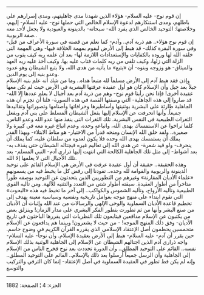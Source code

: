 ------------------------------------------------------------------------

إن قوم نوح- عليه السلام- هؤلاء الذين شهدنا مدى جاهليتهم، ومدى إصرارهم
على باطلهم، ومدى استنكارهم لدعوة الإسلام الخالص التي حملها نوح- عليه
السلام- إليهم، وخلاصتها: التوحيد الخالص الذي يفرد الله- سبحانه-
بالدينونة والعبودية ولا يجعل لأحد معه صفة الربوبية..  
إن قوم نوح هؤلاء.. هم ذرية آدم.. وآدم- كما نعلم من قصته في سورة الأعراف
من قبل- وفي سورة البقرة كذلك- قد هبط إلى الأرض ليقوم بمهمة الخلافة فيها-
وهي المهمة التي خلقه الله لها وروده بالكفايات والإستعدادات اللازمة لها-
بعد أن علمه ربه كيف يتوب من الزلة التي زلها، وكيف تلقى من ربه كلمات فتاب
عليه بها. وكيف أخذ عليه ربه العهد والميثاق- هو وزوجه وبنوه- أن «يتبع» ما
يأتيه من هدى الله، ولا يتبع الشيطان وهو عدوه وعدو بنيه إلى يوم الدين.  
وإذن فقد هبط آدم إلى الأرض مسلماً لله متبعاً هداه.. وما من شك أنه علم بنيه
الإسلام جيلاً بعد جيل وأن الإسلام كان هو أول عقيدة عرفتها البشرية في
الأرض حيث لم تكن معها عقيدة أخرى! فإذا نحن رأينا قوم نوح- وهم من ذرية
آدم بعد أجيال لا يعلم عددها إلا الله- قد صاروا إلى هذه الجاهلية- التي
وصفتها القصة في هذه السورة- فلنا أن نجزم أن هذه الجاهلية طارئة على
البشرية بوثنيتها وأساطيرها وخرافاتها وأصنامها وتصوراتها وتقاليدها جميعاً.
وأنها انحرفت عن الإسلام إليها بفعل الشيطان المسلط على بني آدم وبفعل
الثغرات الطبيعية في النفس البشرية. تلك الثغرات التي ينفذ منها عدو الله
وعدو الناس، كلما تراخوا عن الاستمساك بهدى الله، واتباعه وحده، وعدم اتباع
غيره معه في كبيرة ولا صغيرة.. ولقد خلق الله الإنسان ومنحه قدراً من
الاختيار- هو مناط الابتلاء- وبهذا القدر يملك أن يستمسك بهدى الله وحده
فلا يكون لعدوه من سلطان عليه، كما يملك أن ينحرف- ولو قيد شعرة- عن هدى
الله إلى تعاليم غيره فيجتاله الشيطان حتى يقذف به- بعد أشواط- إلى مثل تلك
الجاهلية الكالحة التي انتهت إليها ذراري آدم- النبي المسلم- بعد تلك
الأجيال التي لا يعلمها إلا الله.  
وهذه الحقيقة.. حقيقة أن أول عقيدة عرفت في الأرض هي الإسلام القائم على
توحيد الدينونة والربوبية والقوامة لله وحده.. تقودنا إلى رفض كل ما يخبط
فيه من يسمونهم «علماء الأديان المقارنة» وغيرهم من التطوريين الذين
يتحدثون عن التوحيد بوصفه طوراً متاخراً من أطوار العقيدة. سبقته أطوار شتى
من التعدد والتثنيه للآلهة. ومن تأليه القوى الطبيعية وتأليه الأرواح،
وتأليه الشموس والكواكب.. إلى آخر ما تخبط فيه هذه «البحوث» التي تقوم
ابتداء على منهج موجه بعوامل تاريخية ونفسية وسياسية معينة يهدف إلى تحطيم
قاعدة الأديان السماوية والوحي الإلهي والرسالات من عند الله وإثبات أن
الأديان من صنع البشر وأنها من ثم تطورت بتطور الفكر البشري على مدار
الزمان! وينزلق بعض من يكتبون عن الإسلام مدافعين فيتابعون تلك النظريات
التي يقررها الباحثون في تاريخ الأديان- وفق ذلك المنهج الموجه! - من حيث
لا يشعرون! وبينما هم يدافعون عن الإسلام متحمسين يحطمون أصل الإعتقاد
الإسلامي الذي يقرره القرآن الكريم في وضوح حاسم. حين يقرر أن آدم- عليه
السلام- هبط إلى الأرض بعقيدة الإسلام. وأن نوحاً- عليه السلام- واجه ذراري
آدم الذين اجتالهم الشيطان عن الإسلام إلى الجاهلية الوثنية بذلك الإسلام
نفسه.. القائم على التوحيد المطلق.. وأن الدورة تجددت بعد نوح فخرج الناس
من الإسلام إلى الجاهلية وأن الرسل جميعاً أرسلوا بعد ذلك بالإسلام.. القائم
على التوحيد المطلق.. وإنه لم يكن قط تطور في العقيدة السماوية في أصل
الإعتقاد- إنما كان الترقي والتركيب والتوسع

------------------------------------------------------------------------

الجزء: 4 ¦ الصفحة: 1882
